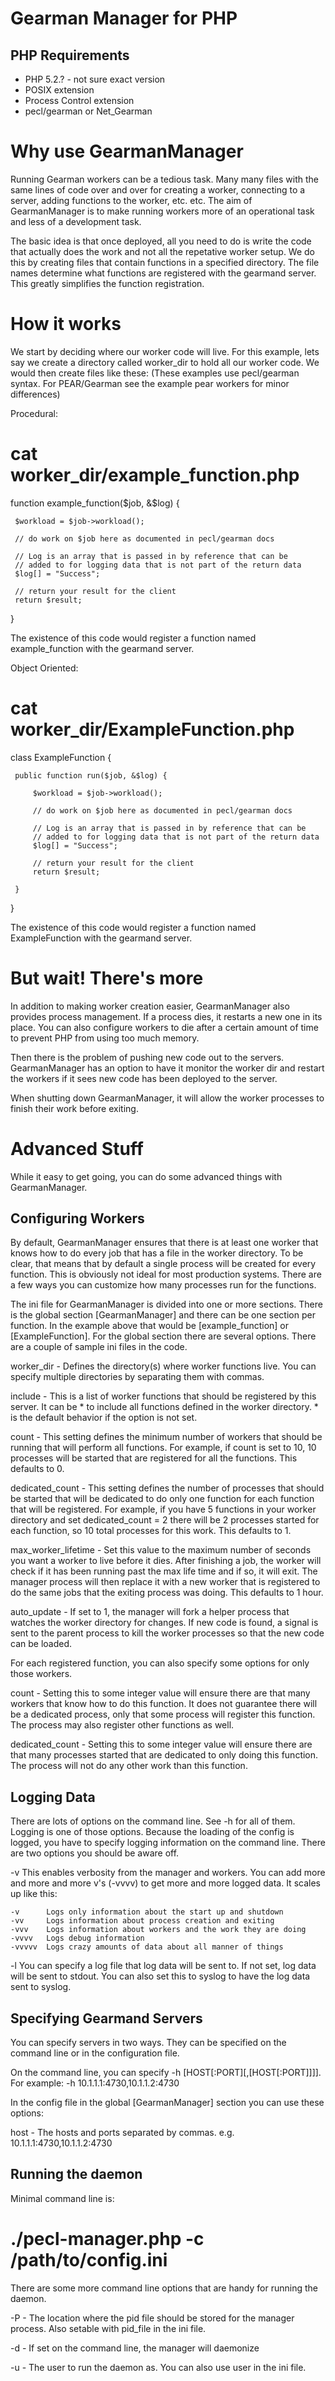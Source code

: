 Gearman Manager for PHP
=======================

PHP Requirements
----------------

 * PHP 5.2.? - not sure exact version
 * POSIX extension
 * Process Control extension
 * pecl/gearman or Net_Gearman

Why use GearmanManager
======================

Running Gearman workers can be a tedious task. Many many files with the same lines of code over and over for creating a worker, connecting to a server, adding functions to the worker, etc. etc. The aim of GearmanManager is to make running workers more of an operational task and less of a development task.

The basic idea is that once deployed, all you need to do is write the code that actually does the work and not all the repetative worker setup. We do this by creating files that contain functions in a specified directory. The file names determine what functions are registered with the gearmand server. This greatly simplifies the function registration.

How it works
============

We start by deciding where our worker code will live. For this example, lets say we create a directory called worker_dir to hold all our worker code. We would then create files like these: (These examples use pecl/gearman syntax. For PEAR/Gearman see the example pear workers for minor differences)

Procedural:

 # cat worker_dir/example_function.php

 function example_function($job, &$log) {

     $workload = $job->workload();

     // do work on $job here as documented in pecl/gearman docs

     // Log is an array that is passed in by reference that can be
     // added to for logging data that is not part of the return data
     $log[] = "Success";

     // return your result for the client
     return $result;

 }

The existence of this code would register a function named example_function with the gearmand server.

Object Oriented:

 # cat worker_dir/ExampleFunction.php

 class ExampleFunction {

     public function run($job, &$log) {

         $workload = $job->workload();

         // do work on $job here as documented in pecl/gearman docs

         // Log is an array that is passed in by reference that can be
         // added to for logging data that is not part of the return data
         $log[] = "Success";

         // return your result for the client
         return $result;

     }

 }

The existence of this code would register a function named ExampleFunction with the gearmand server.

But wait! There's more
======================

In addition to making worker creation easier, GearmanManager also provides process management. If a process dies, it restarts a new one in its place. You can also configure workers to die after a certain amount of time to prevent PHP from using too much memory.

Then there is the problem of pushing new code out to the servers. GearmanManager has an option to have it monitor the worker dir and restart the workers if it sees new code has been deployed to the server.

When shutting down GearmanManager, it will allow the worker processes to finish their work before exiting.

Advanced Stuff
==============

While it easy to get going, you can do some advanced things with GearmanManager.

Configuring Workers
-------------------

By default, GearmanManager ensures that there is at least one worker that knows how to do every job that has a file in the worker directory. To be clear, that means that by default a single process will be created for every function. This is obviously not ideal for most production systems. There are a few ways you can customize how many processes run for the functions.

The ini file for GearmanManager is divided into one or more sections. There is the global section [GearmanManager] and there can be one section per function. In the example above that would be [example_function] or [ExampleFunction]. For the global section there are several options. There are a couple of sample ini files in the code.

worker_dir - Defines the directory(s) where worker functions live. You can specify multiple directories by separating them with commas.

include - This is a list of worker functions that should be registered by this server. It can be * to include all functions defined in the worker directory. * is the default behavior if the option is not set.

count - This setting defines the minimum number of workers that should be running that will perform all functions. For example, if count is set to 10, 10 processes will be started that are registered for all the functions. This defaults to 0.

dedicated_count - This setting defines the number of processes that should be started that will be dedicated to do only one function for each function that will be registered. For example, if you have 5 functions in your worker directory and set dedicated_count = 2 there will be 2 processes started for each function, so 10 total processes for this work. This defaults to 1.

max_worker_lifetime - Set this value to the maximum number of seconds you want a worker to live before it dies. After finishing a job, the worker will check if it has been running past the max life time and if so, it will exit. The manager process will then replace it with a new worker that is registered to do the same jobs that the exiting process was doing. This defaults to 1 hour.

auto_update - If set to 1, the manager will fork a helper process that watches the worker directory for changes. If new code is found, a signal is sent to the parent process to kill the worker processes so that the new code can be loaded.

For each registered function, you can also specify some options for only those workers.

count - Setting this to some integer value will ensure there are that many workers that know how to do this function. It does not guarantee there will be a dedicated process, only that some process will register this function. The process may also register other functions as well.

dedicated_count - Setting this to some integer value will ensure there are that many processes started that are dedicated to only doing this function. The process will not do any other work than this function.

Logging Data
------------

There are lots of options on the command line. See -h for all of them. Logging is one of those options. Because the loading of the config is logged, you have to specify logging information on the command line. There are two options you should be aware off.

 -v  This enables verbosity from the manager and workers. You can add more and more and more v's (-vvvv) to get more and more logged data. It scales up like this:

    -v      Logs only information about the start up and shutdown
    -vv     Logs information about process creation and exiting
    -vvv    Logs information about workers and the work they are doing
    -vvvv   Logs debug information
    -vvvvv  Logs crazy amounts of data about all manner of things

 -l  You can specify a log file that log data will be sent to. If not set, log data will be sent to stdout. You can also set this to syslog to have the log data sent to syslog.

Specifying Gearmand Servers
---------------------------

You can specify servers in two ways. They can be specified on the command line or in the configuration file.

On the command line, you can specify -h [HOST[:PORT][,[HOST[:PORT]]]]. For example: -h 10.1.1.1:4730,10.1.1.2:4730

In the config file in the global [GearmanManager] section you can use these options:

host - The hosts and ports separated by commas. e.g. 10.1.1.1:4730,10.1.1.2:4730

Running the daemon
------------------

Minimal command line is:

 # ./pecl-manager.php -c /path/to/config.ini

There are some more command line options that are handy for running the daemon.

-P - The location where the pid file should be stored for the manager process. Also setable with pid_file in the ini file.

-d - If set on the command line, the manager will daemonize

-u - The user to run the daemon as. You can also use user in the ini file.
